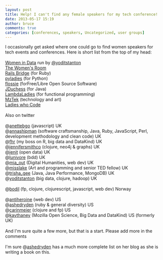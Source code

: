 ```yaml
---
layout: post
title: Help! I can't find any female speakers for my tech conference!
date: 2013-05-17 15:19
author: bruce
comments: true
categories: [conferences, speakers, Uncategorized, user groups]
---
```

<div>I occasionally get asked where one could go to find women speakers for tech events and conferences. Here is short list from the top of my head:</div>
<!--more-->

<br />
<div></div>
<div><a href="http://www.meetup.com/Women-in-Data/">Women in Data</a> run by <a href="http://twitter.com/yoditstanton">@yoditstanton</a></div>
<div><a href="http://thewomensroom.org.uk/">The Women's Room</a></div>
<div><a href="http://workshops.railsbridge.org/">Rails Bridge</a> (for Ruby)</div>
<div><a href="http://www.pyladies.com/">pyladies</a> (for Python)</div>
<div><a href="http://www.flossie.org/">flossie</a> (forFree/Libre Open Source Software)</div>
<div><a href="http://jduchess.org/">JDuchess</a> (for Java)</div>
<div><a href="http://www.lambdaladies.com/">LambdaLadies</a> (for functional programming)</div>
<div><a href="http://www.mztek.org/">MzTek</a> (technology and art)</div>
<div><a href="http://www.meetup.com/Ladies-Who-Code/">Ladies who Code</a></div>
<div></div>
<div></div>
<br />
<div>Also on twitter</div>
<br />
<div></div>
<div></div>
<div>
<div>@<a href="http://twitter.com/anettebgo">anettebgo</a> (javascript) UK</div>
<div>@<a href="http://twitter.com/annashipman">annashipman</a> (software craftsmanship, Java, Ruby, JavaScript, Perl, development methodology and clean code) UK</div>
<div>@<a href="http://twitter.com/fhr">fhr</a> (my boss on R, big data and DataKind) UK</div>
<div>
<div>@<a href="http://twitter.com/jennifersmithco">jennifersmithco</a> (clojure, neo4j &amp; graphs) UK</div>
<div>@<a href="http://twitter.com/jenit">jenit</a> (open data) UK</div>
</div>
<div>@<a href="http://twitter.com/lunivore">lunivore</a> (bdd) UK</div>
<div>@<a href="http://twitter.com/mia_out">mia_out</a> (Digital Humanities, web dev) UK</div>
<div>@<a href="http://twitter.com/misslake">misslake</a> (Art and programming and senior TED fellow) UK</div>
<div>@<a href="http://twitter.com/trisha_gee">trisha_gee</a> (Java, Java Performance, MongoDB) UK</div>
<div>@<a href="http://twitter.com/yoditstanton">yoditstanton</a> (big data, clojure, hadoop) UK</div>
<div></div>
</div>
<br />
<div>@<a href="http://twitter.com/bodil">bodil</a> (fp, clojure, clojurescript, javascript, web dev) Norway</div>
<div></div>
<br />
<div>@<a href="http://twitter.com/antiheroine">antiheroine</a> (web dev) US</div>
<div>@<a href="http://twitter.com/ashedryden">ashedryden</a> (ruby &amp; general diversity) US</div>
<div>@<a href="http://twitter.com/carinmeier">carinmeier</a> (clojure and fp) US</div>
<div>@<a href="http://twitter.com/kaythaney">kaythaney</a> (Mozilla Open Science, Big Data and DataKind) US (formerly UK)</div>
<div></div>
<div></div>
<br />
<div>And I'm sure quite a few more, but that is a start. Please add more in the comments</div>
<div></div>
<div></div>
<br />
<div>I'm sure @<a href="http://twitter.com/ashedryden">ashedryden</a> has a much more complete list on her blog as she is writing a book on this.</div>
